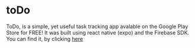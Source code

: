 # toDo
ToDo, is a simple, yet useful task tracking app avalable on the Google Play Store for FREE! It was built using react native (expo) and the Firebase SDK. You can find it, by clicking [here](https://play.google.com/store/apps/details?id=com.toDo.toDo)
